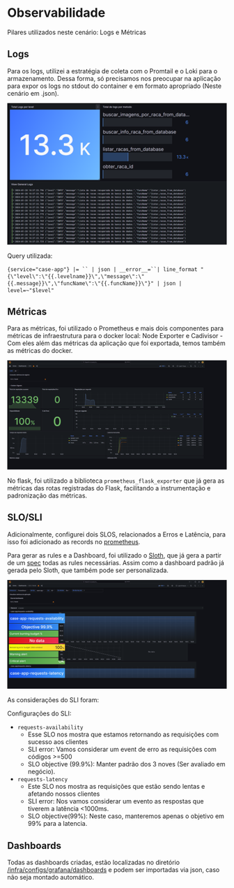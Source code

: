 # Observabilidade

Pilares utilizados neste cenário: Logs e Métricas

## Logs

Para os logs, utilizei a estratégia de coleta com o Promtail e o Loki para o armazenamento.
Dessa forma, só precisamos nos preocupar na aplicação para expor os logs no stdout do container e em formato apropriado (Neste cenário em .json).

![Logs](images/logs.png)

Query utilizada:

````shell
{service="case-app"} |= `` | json | __error__=``| line_format "{\"level\":\"{{.levelname}}\",\"message\":\"{{.message}}\",\"funcName\":\"{{.funcName}}\"}" | json | level=~"$level"
````

## Métricas

Para as métricas, foi utilizado o Prometheus e mais dois componentes para métricas de infraestrutura para o docker local: Node Exporter e Cadivisor - Com eles além das métricas da aplicação que foi exportada, temos também as métricas do docker.

![Metricas](images/metrics.png)

No flask, foi utilizado a biblioteca `prometheus_flask_exporter` que já gera as métricas das rotas registradas do Flask, facilitando a instrumentação e padronização das métricas.

## SLO/SLI

Adicionalmente, configurei dois SLOS, relacionados a Erros e Latência, para isso foi adicionado as records no [prometheus](../infra/configs/prometheus/recording-rules.yml).

Para gerar as rules e a Dashboard, foi utilizado o [Sloth](https://sloth.dev), que já gera a partir de um [spec](../infra/configs/prometheus/slo-spec.yaml) todas as rules necessárias.
Assim como a dashboard padrão já gerada pelo Sloth, que também pode ser personalizada.

![Sloth](images/sloth.png)

As considerações do SLI foram:

Configurações do SLI:

- `requests-availability`
  - Esse SLO nos mostra que estamos retornando as requisições com sucesso aos clientes
  - SLI error: Vamos considerar um event de erro as requisições com códigos >=500
  - SLO objective (99.9%): Manter padrão dos 3 noves (Ser avaliado em negócio).
- `requests-latency`
  - Este SLO nos mostra as requisições que estão sendo lentas e afetando nossos clientes
  - SLI error: Nos vamos considerar um evento as respostas que tiverem a latência <1000ms.
  - SLO objective(99%): Neste caso, manteremos apenas o objetivo em 99% para a latencia.

## Dashboards

Todas as dashboards criadas, estão localizadas no diretório [/infra/configs/grafana/dashboards](../infra/configs/grafana/dashboards) e podem ser importadas via json, caso não seja montado automático.
